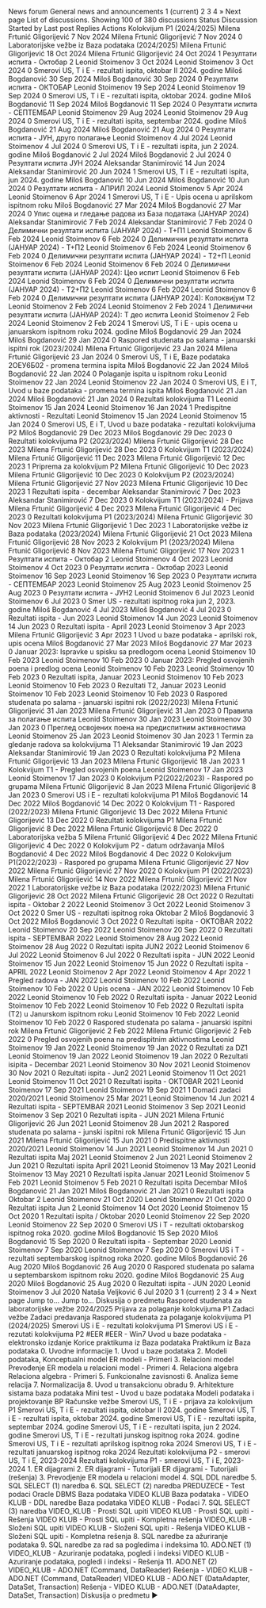 News forum
General news and announcements
1
(current)
2
3
4
»
Next page
List of discussions. Showing 100 of 380 discussions
Status
Discussion Started by Last post Replies
Actions
Kolokvijum P1 (2024/2025)
Milena Frtunić Gligorijević
7 Nov 2024
Milena Frtunić Gligorijević
7 Nov 2024
0
Laboratorijske vežbe iz Baza podataka (2024/2025)
Milena Frtunić Gligorijević
18 Oct 2024
Milena Frtunić Gligorijević
24 Oct 2024
1
Резултати испита - Октобар 2
Leonid Stoimenov
3 Oct 2024
Leonid Stoimenov
3 Oct 2024
0
Smerovi US, T i E - rezultati ispita, oktobar II 2024. godine
Miloš Bogdanović
30 Sep 2024
Miloš Bogdanović
30 Sep 2024
0
Резултати испита - ОКТОБАР
Leonid Stoimenov
19 Sep 2024
Leonid Stoimenov
19 Sep 2024
0
Smerovi US, T i E - rezultati ispita, oktobar 2024. godine
Miloš Bogdanović
11 Sep 2024
Miloš Bogdanović
11 Sep 2024
0
Резултати испита - СЕПТЕМБАР
Leonid Stoimenov
29 Aug 2024
Leonid Stoimenov
29 Aug 2024
0
Smerovi US, T i E - rezultati ispita, septembar 2024. godine
Miloš Bogdanović
21 Aug 2024
Miloš Bogdanović
21 Aug 2024
0
Резултати испита - ЈУН, друго полагање
Leonid Stoimenov
4 Jul 2024
Leonid Stoimenov
4 Jul 2024
0
Smerovi US, T i E - rezultati ispita, jun 2 2024. godine
Miloš Bogdanović
2 Jul 2024
Miloš Bogdanović
2 Jul 2024
0
Резултати испита ЈУН 2024
Aleksandar Stanimirović
14 Jun 2024
Aleksandar Stanimirović
20 Jun 2024
1
Smerovi US, T i E - rezultati ispita, jun 2024. godine
Miloš Bogdanović
10 Jun 2024
Miloš Bogdanović
10 Jun 2024
0
Резултати испита - АПРИЛ 2024
Leonid Stoimenov
5 Apr 2024
Leonid Stoimenov
6 Apr 2024
1
Smerovi US, T i E - Upis ocena u aprilskom ispitnom roku
Miloš Bogdanović
27 Mar 2024
Miloš Bogdanović
27 Mar 2024
0
Упис оцена и гледање радова из База података (ЈАНУАР 2024)
Aleksandar Stanimirović
7 Feb 2024
Aleksandar Stanimirović
7 Feb 2024
0
Делимични резултати испита (ЈАНУАР 2024) - Т+П1
Leonid Stoimenov
6 Feb 2024
Leonid Stoimenov
6 Feb 2024
0
Делимични резултати испита (ЈАНУАР 2024) - Т+П2
Leonid Stoimenov
6 Feb 2024
Leonid Stoimenov
6 Feb 2024
0
Делимични резултати испита (ЈАНУАР 2024) - Т2+П
Leonid Stoimenov
6 Feb 2024
Leonid Stoimenov
6 Feb 2024
0
Делимични резултати испита (ЈАНУАР 2024): Цео испит
Leonid Stoimenov
6 Feb 2024
Leonid Stoimenov
6 Feb 2024
0
Делимични резултати испита (ЈАНУАР 2024) - Т2+П2
Leonid Stoimenov
6 Feb 2024
Leonid Stoimenov
6 Feb 2024
0
Делимични резултати испита (ЈАНУАР 2024): Колоквијум Т2
Leonid Stoimenov
2 Feb 2024
Leonid Stoimenov
2 Feb 2024
1
Делимични резултати испита (ЈАНУАР 2024): Т део испита
Leonid Stoimenov
2 Feb 2024
Leonid Stoimenov
2 Feb 2024
1
Smerovi US, T i E - upis ocena u januarskom ispitnom roku 2024. godine
Miloš Bogdanović
29 Jan 2024
Miloš Bogdanović
29 Jan 2024
0
Raspored studenata po salama - januarski ispitni rok (2023/2024)
Milena Frtunić Gligorijević
23 Jan 2024
Milena Frtunić Gligorijević
23 Jan 2024
0
Smerovi US, T i E, Baze podataka 2ОЕУ6Б02 - promena termina ispita
Miloš Bogdanović
22 Jan 2024
Miloš Bogdanović
22 Jan 2024
0
Polaganje ispita u ispitnom roku
Leonid Stoimenov
22 Jan 2024
Leonid Stoimenov
22 Jan 2024
0
Smerovi US, E i T, Uvod u baze podataka - promena termina ispita
Miloš Bogdanović
21 Jan 2024
Miloš Bogdanović
21 Jan 2024
0
Rezultati kolokvijuma T1
Leonid Stoimenov
15 Jan 2024
Leonid Stoimenov
16 Jan 2024
1
Predispitne aktivnosti - Rezultati
Leonid Stoimenov
15 Jan 2024
Leonid Stoimenov
15 Jan 2024
0
Smerovi US, E i T, Uvod u baze podataka - rezultati kolokvijuma P2
Miloš Bogdanović
29 Dec 2023
Miloš Bogdanović
29 Dec 2023
0
Rezultati kolokvijuma P2 (2023/2024)
Milena Frtunić Gligorijević
28 Dec 2023
Milena Frtunić Gligorijević
28 Dec 2023
0
Kolokvijum T1 (2023/2024)
Milena Frtunić Gligorijević
11 Dec 2023
Milena Frtunić Gligorijević
12 Dec 2023
1
Priprema za kolokvijum P2
Milena Frtunić Gligorijević
10 Dec 2023
Milena Frtunić Gligorijević
10 Dec 2023
0
Kolokvijum P2 (2023/2024)
Milena Frtunić Gligorijević
27 Nov 2023
Milena Frtunić Gligorijević
10 Dec 2023
1
Rezultati ispita - decembar
Aleksandar Stanimirović
7 Dec 2023
Aleksandar Stanimirović
7 Dec 2023
0
Kolokvijum T1 (2023/2024) - Prijava
Milena Frtunić Gligorijević
4 Dec 2023
Milena Frtunić Gligorijević
4 Dec 2023
0
Rezultati kolokvijuma P1 (2023/2024)
Milena Frtunić Gligorijević
30 Nov 2023
Milena Frtunić Gligorijević
1 Dec 2023
1
Laboratorijske vežbe iz Baza podataka (2023/2024)
Milena Frtunić Gligorijević
21 Oct 2023
Milena Frtunić Gligorijević
28 Nov 2023
2
Kolokvijum P1 (2023/2024)
Milena Frtunić Gligorijević
8 Nov 2023
Milena Frtunić Gligorijević
17 Nov 2023
1
Резултати испита - Октобар 2
Leonid Stoimenov
4 Oct 2023
Leonid Stoimenov
4 Oct 2023
0
Резултати испита - Октобар 2023
Leonid Stoimenov
16 Sep 2023
Leonid Stoimenov
16 Sep 2023
0
Резултати испита - СЕПТЕМБАР 2023
Leonid Stoimenov
25 Aug 2023
Leonid Stoimenov
25 Aug 2023
0
Резултати испита - ЈУН2
Leonid Stoimenov
6 Jul 2023
Leonid Stoimenov
6 Jul 2023
0
Smer US - rezultati ispitnog roka jun 2, 2023. godine
Miloš Bogdanović
4 Jul 2023
Miloš Bogdanović
4 Jul 2023
0
Rezultati ispita - Jun 2023
Leonid Stoimenov
14 Jun 2023
Leonid Stoimenov
14 Jun 2023
0
Rezultati ispita - April 2023
Leonid Stoimenov
3 Apr 2023
Milena Frtunić Gligorijević
3 Apr 2023
1
Uvod u baze podataka - aprilski rok, upis ocena
Miloš Bogdanović
27 Mar 2023
Miloš Bogdanović
27 Mar 2023
0
Januar 2023: Ispravke u spisku sa predlogom ocena
Leonid Stoimenov
10 Feb 2023
Leonid Stoimenov
10 Feb 2023
0
Januar 2023: Pregled osvojenih poena i predlog ocena
Leonid Stoimenov
10 Feb 2023
Leonid Stoimenov
10 Feb 2023
0
Rezultati ispita, Januar 2023
Leonid Stoimenov
10 Feb 2023
Leonid Stoimenov
10 Feb 2023
0
Rezultati T2, Januar 2023
Leonid Stoimenov
10 Feb 2023
Leonid Stoimenov
10 Feb 2023
0
Raspored studenata po salama - januarski ispitni rok (2022/2023)
Milena Frtunić Gligorijević
31 Jan 2023
Milena Frtunić Gligorijević
31 Jan 2023
0
Правила за полагање испита
Leonid Stoimenov
30 Jan 2023
Leonid Stoimenov
30 Jan 2023
0
Преглед освојених поена на предиспитним активностима
Leonid Stoimenov
25 Jan 2023
Leonid Stoimenov
30 Jan 2023
1
Termin za gledanje radova sa kolokvijuma T1
Aleksandar Stanimirović
19 Jan 2023
Aleksandar Stanimirović
19 Jan 2023
0
Rezultati kolokvijuma P2
Milena Frtunić Gligorijević
13 Jan 2023
Milena Frtunić Gligorijević
18 Jan 2023
1
Kolokvijum T1 - Pregled osvojenih poena
Leonid Stoimenov
17 Jan 2023
Leonid Stoimenov
17 Jan 2023
0
Kolokvijum P2(2022/2023) - Raspored po grupama
Milena Frtunić Gligorijević
8 Jan 2023
Milena Frtunić Gligorijević
8 Jan 2023
0
Smerovi US i E - rezultati kolokvijuma P1
Miloš Bogdanović
14 Dec 2022
Miloš Bogdanović
14 Dec 2022
0
Kolokvijum T1 - Raspored (2022/2023)
Milena Frtunić Gligorijević
13 Dec 2022
Milena Frtunić Gligorijević
13 Dec 2022
0
Rezultati kolokvijuma P1
Milena Frtunić Gligorijević
8 Dec 2022
Milena Frtunić Gligorijević
8 Dec 2022
0
Laboratorijska vežba 5
Milena Frtunić Gligorijević
4 Dec 2022
Milena Frtunić Gligorijević
4 Dec 2022
0
Kolokvijum P2 - datum održavanja
Miloš Bogdanović
4 Dec 2022
Miloš Bogdanović
4 Dec 2022
0
Kolokvijum P1(2022/2023) - Raspored po grupama
Milena Frtunić Gligorijević
27 Nov 2022
Milena Frtunić Gligorijević
27 Nov 2022
0
Kolokvijum P1 (2022/2023)
Milena Frtunić Gligorijević
14 Nov 2022
Milena Frtunić Gligorijević
21 Nov 2022
1
Laboratorijske vežbe iz Baza podataka (2022/2023)
Milena Frtunić Gligorijević
28 Oct 2022
Milena Frtunić Gligorijević
28 Oct 2022
0
Rezultati ispita - Oktobar 2 2022
Leonid Stoimenov
3 Oct 2022
Leonid Stoimenov
3 Oct 2022
0
Smer US - rezultati ispitnog roka Oktobar 2
Miloš Bogdanović
3 Oct 2022
Miloš Bogdanović
3 Oct 2022
0
Rezultati ispita - OKTOBAR 2022
Leonid Stoimenov
20 Sep 2022
Leonid Stoimenov
20 Sep 2022
0
Rezultati ispita - SEPTEMBAR 2022
Leonid Stoimenov
28 Aug 2022
Leonid Stoimenov
28 Aug 2022
0
Rezultati ispita JUN2 2022
Leonid Stoimenov
6 Jul 2022
Leonid Stoimenov
6 Jul 2022
0
Rezultati ispita - JUN 2022
Leonid Stoimenov
15 Jun 2022
Leonid Stoimenov
15 Jun 2022
0
Rezultati ispita - APRIL 2022
Leonid Stoimenov
2 Apr 2022
Leonid Stoimenov
4 Apr 2022
1
Pregled radova - JAN 2022
Leonid Stoimenov
10 Feb 2022
Leonid Stoimenov
10 Feb 2022
0
Upis ocena - JAN 2022
Leonid Stoimenov
10 Feb 2022
Leonid Stoimenov
10 Feb 2022
0
Rezultati ispita - Januar 2022
Leonid Stoimenov
10 Feb 2022
Leonid Stoimenov
10 Feb 2022
0
Rezultati ispita (T2) u Janurskom ispitnom roku
Leonid Stoimenov
10 Feb 2022
Leonid Stoimenov
10 Feb 2022
0
Raspored studenata po salama - januarski ispitni rok
Milena Frtunić Gligorijević
2 Feb 2022
Milena Frtunić Gligorijević
2 Feb 2022
0
Pregled osvojenih poena na predispitnim aktivnostima
Leonid Stoimenov
19 Jan 2022
Leonid Stoimenov
19 Jan 2022
0
Rezultati za DZ1
Leonid Stoimenov
19 Jan 2022
Leonid Stoimenov
19 Jan 2022
0
Rezultati isipita - Decembar 2021
Leonid Stoimenov
30 Nov 2021
Leonid Stoimenov
30 Nov 2021
0
Rezultati ispita - Jun2 2021
Leonid Stoimenov
11 Oct 2021
Leonid Stoimenov
11 Oct 2021
0
Rezultati ispita - OKTOBAR 2021
Leonid Stoimenov
17 Sep 2021
Leonid Stoimenov
19 Sep 2021
1
Domaći zadaci 2020/2021
Leonid Stoimenov
25 Mar 2021
Leonid Stoimenov
14 Jun 2021
4
Rezultati ispita - SEPTEMBAR 2021
Leonid Stoimenov
3 Sep 2021
Leonid Stoimenov
3 Sep 2021
0
Rezultati ispita - JUN 2021
Milena Frtunić Gligorijević
26 Jun 2021
Leonid Stoimenov
28 Jun 2021
2
Raspored studenata po salama - junski ispitni rok
Milena Frtunić Gligorijević
15 Jun 2021
Milena Frtunić Gligorijević
15 Jun 2021
0
Predispitne aktivnosti 2020/2021
Leonid Stoimenov
14 Jun 2021
Leonid Stoimenov
14 Jun 2021
0
Rezultati ispita Maj 2021
Leonid Stoimenov
2 Jun 2021
Leonid Stoimenov
2 Jun 2021
0
Rezultati ispita April 2021
Leonid Stoimenov
13 May 2021
Leonid Stoimenov
13 May 2021
0
Rezultati ispita Januar 2021
Leonid Stoimenov
5 Feb 2021
Leonid Stoimenov
5 Feb 2021
0
Rezultati ispita Decembar
Miloš Bogdanović
21 Jan 2021
Miloš Bogdanović
21 Jan 2021
0
Rezultati ispita Oktobar 2
Leonid Stoimenov
21 Oct 2020
Leonid Stoimenov
21 Oct 2020
0
Rezultati ispita Jun 2
Leonid Stoimenov
14 Oct 2020
Leonid Stoimenov
15 Oct 2020
1
Rezultati ispita / Oktobar 2020
Leonid Stoimenov
22 Sep 2020
Leonid Stoimenov
22 Sep 2020
0
Smerovi US i T - rezultati oktobarskog ispitnog roka 2020. godine
Miloš Bogdanović
15 Sep 2020
Miloš Bogdanović
15 Sep 2020
0
Rezultati ispita - Septembar 2020
Leonid Stoimenov
7 Sep 2020
Leonid Stoimenov
7 Sep 2020
0
Smerovi US i T - rezultati septembarskog ispitnog roka 2020. godine
Miloš Bogdanović
26 Aug 2020
Miloš Bogdanović
26 Aug 2020
0
Raspored studenata po salama u septembarskom ispitnom roku 2020. godine
Miloš Bogdanović
25 Aug 2020
Miloš Bogdanović
25 Aug 2020
0
Rezultati ispita - JUN 2020
Leonid Stoimenov
3 Jul 2020
Nataša Veljković
6 Jul 2020
3
1
(current)
2
3
4
»
Next page
Jump to...
                    Jump to...
                    Diskusija o predmetu
                    Raspored studenata za laboratorijske vežbe 2024/2025
                    Prijava za polaganje kolokvijuma P1
                    Zadaci vežbe
                    Zadaci predavanja
                    Raspored studenata za polaganje kolokvijuma P1 (2024/2025)
                    Smerovi US i E - rezultati kolokvijuma P1
                    Smerovi US i E - rezutati kolokvijuma P2
                    #EER
                    #EER - Win7
                    Uvod u baze podataka - elektronsko izdanje
                    Korice praktikuma iz Baza podataka
                    Praktikum iz Baza podataka
                    0. Uvodne informacije
                    1. Uvod u baze podataka
                    2. Modeli podataka, Konceptualni model
                    ER modeli - Primeri
                    3. Relacioni model
                    Prevođenje ER modela u relacioni model - Primeri
                    4. Relaciona algebra
                    Relaciona algebra - Primeri
                    5. Funkcionalne zavisnosti
                    6. Analiza šeme relacija
                    7. Normalizacija
                    8. Uvod u transakcionu obradu
                    9. Arhitekture sistama baza podataka
                    Mini test - Uvod u baze podataka
                    Modeli podataka i projektovanje BP
                    Računske vežbe
                    Smerovi US, T i E - prijava za kolokvijum P1
                    Smerovi US, T i E - rezultati ispita, oktobar II 2024. godine
                    Smerovi US, T i E - rezultati ispita, oktobar 2024. godine
                    Smerovi US, T i E - rezultati ispita, septembar 2024. godine
                    Smerovi US, T i E - rezultati ispita, jun 2 2024. godine
                    Smerovi US, T i E - rezultati junskog ispitnog roka 2024. godine
                    Smerovi US, T i E - rezultati aprilskog ispitnog roka 2024
                    Smerovi US, T i E - rezultati januarskog ispitnog roka 2024
                    Rezultati kolokvijuma P2 - smerovi US, T i E, 2023-2024
                    Rezultati kolokvijuma P1 - smerovi US, T i E, 2023-2024
                    1. ER dijagrami
                    2. ER dijagrami - Tutorijali
                    ER dijagrami - Tutorijali (rešenja)
                    3. Prevodjenje ER modela u relacioni model
                    4. SQL DDL naredbe
                    5. SQL SELECT (1) naredba
                    6. SQL SELECT (2) naredba
                    PREDUZECE - Test podaci
                    Oracle DBMS
                    Baza podataka VIDEO KLUB
                    Baza podataka - VIDEO KLUB - DDL naredbe
                    Baza podataka VIDEO KLUB - Podaci
                    7. SQL SELECT (3) naredba
                    VIDEO_KLUB - Prosti SQL upiti
                    VIDEO KLUB - Prosti SQL upiti - Rešenja
                    VIDEO KLUB - Prosti SQL upiti - Kompletna rešenja
                    VIDEO_KLUB - Složeni SQL upiti
                    VIDEO KLUB - Složeni SQL upiti - Rešenja
                    VIDEO KLUB - Složeni SQL upiti - Kompletna rešenja
                    8. SQL naredbe za ažuriranje podataka
                    9. SQL naredbe za rad sa pogledima i indeksima
                    10. ADO.NET (1)
                    VIDEO_KLUB - Azuriranje podataka, pogledi i indeksi
                    VIDEO KLUB - Azuriranje podataka, pogledi i indeksi - Rešenja
                    11. ADO.NET (2)
                    VIDEO_KLUB - ADO.NET (Command, DataReader)
                    Rešenja - VIDEO KLUB - ADO.NET (Command, DataReader)
                    VIDEO KLUB - ADO.NET (DataAdapter, DataSet, Transaction)
                    Rešenja - VIDEO KLUB - ADO.NET (DataAdapter, DataSet, Transaction)
         Diskusija o predmetu ►